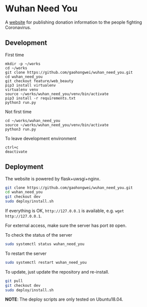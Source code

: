 # Wuhan Need You

A [website](http://wuhanuniversity.org/) for publishing donation information to the people fighting Coronavirus.

## Development

First time
```
mkdir -p ~/works
cd ~/works
git clone https://github.com/gaohongwei/wuhan_need_you.git
cd wuhan_need_you
git checkout feature/web_beauty
pip3 install virtualenv
virtualenv venv
source ~/works/wuhan_need_you/venv/bin/activate
pip3 install -r requirements.txt
python3 run.py
```

Not first time
```
cd ~/works/wuhan_need_you
source ~/works/wuhan_need_you/venv/bin/activate
python3 run.py
```

To leave development environment
```
ctrl+c
deactivate
```

## Deployment

The website is powered by flask+uwsgi+nginx.

```bash
git clone https://github.com/gaohongwei/wuhan_need_you.git
cd wuhan_need_you
git checkout dev
sudo deploy/install.sh
```

If everything is OK, `http://127.0.0.1` is available, e.g. `wget http://127.0.0.1`.

For external access, make sure the server has port `80` open.

To check the status of the server
```bash
sudo systemctl status wuhan_need_you
```

To restart the server
```bash
sudo systemctl restart wuhan_need_you
```

To update, just update the repository and re-install.
```bash
git pull
git checkout dev
sudo deploy/install.sh
```

**NOTE**: The deploy scripts are only tested on Ubuntu18.04.

